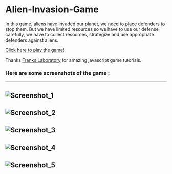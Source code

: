 # Alien-Invasion-Game

In this game, aliens have invaded our planet, we need to place defenders to stop them. But we have limited resources so we have to use our defense carefully, we have to collect resources, strategize and use appropriate defenders against aliens.

[Click here to play the game!](https://n1234567891.github.io/Alien-Invasion-Game/)

Thanks [Franks Laboratory](https://www.youtube.com/c/Frankslaboratory/featured) for amazing javascript game tutorials.

### Here are some screenshots of the game :
------------------
![Screenshot_1](https://user-images.githubusercontent.com/75315060/127721749-68e0e26f-77bf-4c82-855c-69aea025f70b.png)
------------------
![Screenshot_2](https://user-images.githubusercontent.com/75315060/127721879-1ab0e056-1332-4a01-b12c-817776a457dc.png)
------------------
![Screenshot_3](https://user-images.githubusercontent.com/75315060/127721882-3ef57638-cc0c-430a-b6f0-18e904e4393e.png)
------------------
![Screenshot_4](https://user-images.githubusercontent.com/75315060/127721885-e48d5c76-8aca-4e70-8736-def150394688.png)
------------------
![Screenshot_5](https://user-images.githubusercontent.com/75315060/127721892-2b53216f-8700-4f78-8421-cb14c68f3b92.png)
------------------



